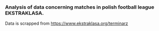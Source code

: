 ### Analysis of data concerning matches in polish football league EKSTRAKLASA.
Data is scrapped from https://www.ekstraklasa.org/terminarz 
